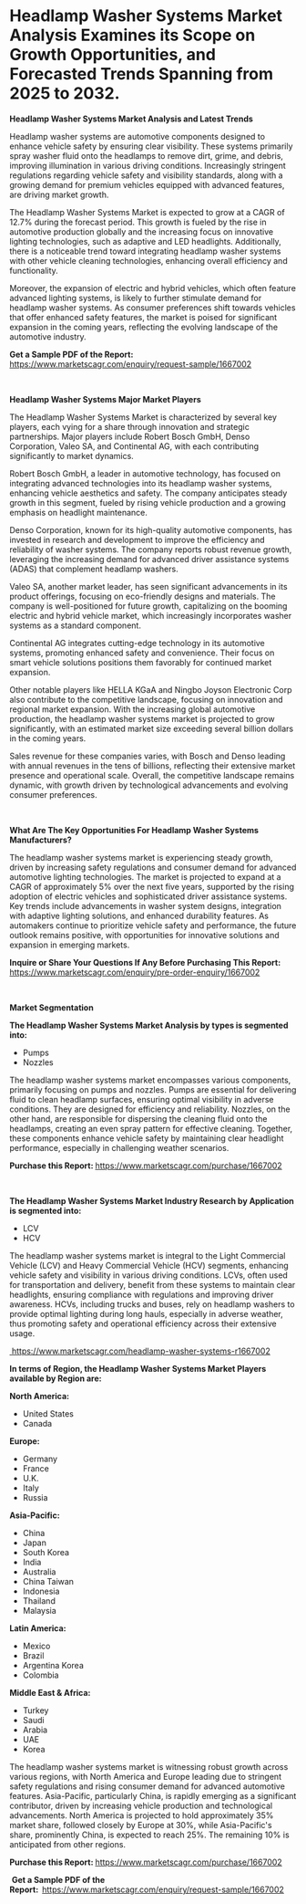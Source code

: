 <p><h1>Headlamp Washer Systems Market Analysis Examines its Scope on Growth Opportunities, and Forecasted Trends Spanning from 2025 to 2032.</h1></p><p><strong>Headlamp Washer Systems Market Analysis and Latest Trends</strong></p>
<p><p>Headlamp washer systems are automotive components designed to enhance vehicle safety by ensuring clear visibility. These systems primarily spray washer fluid onto the headlamps to remove dirt, grime, and debris, improving illumination in various driving conditions. Increasingly stringent regulations regarding vehicle safety and visibility standards, along with a growing demand for premium vehicles equipped with advanced features, are driving market growth.</p><p>The Headlamp Washer Systems Market is expected to grow at a CAGR of 12.7% during the forecast period. This growth is fueled by the rise in automotive production globally and the increasing focus on innovative lighting technologies, such as adaptive and LED headlights. Additionally, there is a noticeable trend toward integrating headlamp washer systems with other vehicle cleaning technologies, enhancing overall efficiency and functionality. </p><p>Moreover, the expansion of electric and hybrid vehicles, which often feature advanced lighting systems, is likely to further stimulate demand for headlamp washer systems. As consumer preferences shift towards vehicles that offer enhanced safety features, the market is poised for significant expansion in the coming years, reflecting the evolving landscape of the automotive industry.</p></p>
<p><strong>Get a Sample PDF of the Report:&nbsp;</strong> <a href="https://www.marketscagr.com/enquiry/request-sample/1667002?utm_campaign=3557&utm_medium=2&utm_source=Github&utm_content=ia&utm_term=18042025&utm_id=headlamp-washer-systems">https://www.marketscagr.com/enquiry/request-sample/1667002</a></p>
<p>&nbsp;</p>
<p><strong>Headlamp Washer Systems Major Market Players</strong></p>
<p><p>The Headlamp Washer Systems Market is characterized by several key players, each vying for a share through innovation and strategic partnerships. Major players include Robert Bosch GmbH, Denso Corporation, Valeo SA, and Continental AG, with each contributing significantly to market dynamics.</p><p>Robert Bosch GmbH, a leader in automotive technology, has focused on integrating advanced technologies into its headlamp washer systems, enhancing vehicle aesthetics and safety. The company anticipates steady growth in this segment, fueled by rising vehicle production and a growing emphasis on headlight maintenance.</p><p>Denso Corporation, known for its high-quality automotive components, has invested in research and development to improve the efficiency and reliability of washer systems. The company reports robust revenue growth, leveraging the increasing demand for advanced driver assistance systems (ADAS) that complement headlamp washers.</p><p>Valeo SA, another market leader, has seen significant advancements in its product offerings, focusing on eco-friendly designs and materials. The company is well-positioned for future growth, capitalizing on the booming electric and hybrid vehicle market, which increasingly incorporates washer systems as a standard component.</p><p>Continental AG integrates cutting-edge technology in its automotive systems, promoting enhanced safety and convenience. Their focus on smart vehicle solutions positions them favorably for continued market expansion.</p><p>Other notable players like HELLA KGaA and Ningbo Joyson Electronic Corp also contribute to the competitive landscape, focusing on innovation and regional market expansion. With the increasing global automotive production, the headlamp washer systems market is projected to grow significantly, with an estimated market size exceeding several billion dollars in the coming years.</p><p>Sales revenue for these companies varies, with Bosch and Denso leading with annual revenues in the tens of billions, reflecting their extensive market presence and operational scale. Overall, the competitive landscape remains dynamic, with growth driven by technological advancements and evolving consumer preferences.</p></p>
<p>&nbsp;</p>
<p><strong>What Are The Key Opportunities For Headlamp Washer Systems Manufacturers?</strong></p>
<p><p>The headlamp washer systems market is experiencing steady growth, driven by increasing safety regulations and consumer demand for advanced automotive lighting technologies. The market is projected to expand at a CAGR of approximately 5% over the next five years, supported by the rising adoption of electric vehicles and sophisticated driver assistance systems. Key trends include advancements in washer system designs, integration with adaptive lighting solutions, and enhanced durability features. As automakers continue to prioritize vehicle safety and performance, the future outlook remains positive, with opportunities for innovative solutions and expansion in emerging markets.</p></p>
<p><strong>Inquire or Share Your Questions If Any Before Purchasing This Report:</strong> <a href="https://www.marketscagr.com/enquiry/pre-order-enquiry/1667002?utm_campaign=3557&utm_medium=2&utm_source=Github&utm_content=ia&utm_term=18042025&utm_id=headlamp-washer-systems">https://www.marketscagr.com/enquiry/pre-order-enquiry/1667002</a></p>
<p>&nbsp;</p>
<p><strong>Market Segmentation</strong></p>
<p><strong>The Headlamp Washer Systems Market Analysis by types is segmented into:</strong></p>
<p><ul><li>Pumps</li><li>Nozzles</li></ul></p>
<p><p>The headlamp washer systems market encompasses various components, primarily focusing on pumps and nozzles. Pumps are essential for delivering fluid to clean headlamp surfaces, ensuring optimal visibility in adverse conditions. They are designed for efficiency and reliability. Nozzles, on the other hand, are responsible for dispersing the cleaning fluid onto the headlamps, creating an even spray pattern for effective cleaning. Together, these components enhance vehicle safety by maintaining clear headlight performance, especially in challenging weather scenarios.</p></p>
<p><strong>Purchase this Report:&nbsp;</strong><a href="https://www.marketscagr.com/purchase/1667002?utm_campaign=3557&utm_medium=2&utm_source=Github&utm_content=ia&utm_term=18042025&utm_id=headlamp-washer-systems">https://www.marketscagr.com/purchase/1667002</a></p>
<p>&nbsp;</p>
<p><strong>The Headlamp Washer Systems Market Industry Research by Application is segmented into:</strong></p>
<p><ul><li>LCV</li><li>HCV</li></ul></p>
<p><p>The headlamp washer systems market is integral to the Light Commercial Vehicle (LCV) and Heavy Commercial Vehicle (HCV) segments, enhancing vehicle safety and visibility in various driving conditions. LCVs, often used for transportation and delivery, benefit from these systems to maintain clear headlights, ensuring compliance with regulations and improving driver awareness. HCVs, including trucks and buses, rely on headlamp washers to provide optimal lighting during long hauls, especially in adverse weather, thus promoting safety and operational efficiency across their extensive usage.</p></p>
<p><a href="https://www.marketscagr.com/headlamp-washer-systems-r1667002?utm_campaign=3557&utm_medium=2&utm_source=Github&utm_content=ia&utm_term=18042025&utm_id=headlamp-washer-systems">&nbsp;https://www.marketscagr.com/headlamp-washer-systems-r1667002</a></p>
<p><strong>In terms of Region, the Headlamp Washer Systems Market Players available by Region are:</strong></p>
<p>
    <p> <strong> North America: </strong>
        <ul>
            <li>United States</li>
            <li>Canada</li>
        </ul>
        </p> 
    <p> <strong> Europe: </strong>
        <ul>
            <li>Germany</li>
            <li>France</li>
            <li>U.K.</li>
            <li>Italy</li>
            <li>Russia</li>
        </ul>
        </p> 
    <p> <strong> Asia-Pacific: </strong>
        <ul>
            <li>China</li>
            <li>Japan</li>
            <li>South Korea</li>
            <li>India</li>
            <li>Australia</li>
            <li>China Taiwan</li>
            <li>Indonesia</li>
            <li>Thailand</li>
            <li>Malaysia</li>
        </ul>
        </p> 
    <p> <strong> Latin America: </strong>
        <ul>
            <li>Mexico</li>
            <li>Brazil</li>
            <li>Argentina Korea</li>
            <li>Colombia</li>
        </ul>
        </p> 
    <p> <strong> Middle East & Africa: </strong>
        <ul>
            <li>Turkey</li>
            <li>Saudi</li>
            <li>Arabia</li>
            <li>UAE</li>
            <li>Korea</li>
        </ul>
    </p>
    </p>
<p><p>The headlamp washer systems market is witnessing robust growth across various regions, with North America and Europe leading due to stringent safety regulations and rising consumer demand for advanced automotive features. Asia-Pacific, particularly China, is rapidly emerging as a significant contributor, driven by increasing vehicle production and technological advancements. North America is projected to hold approximately 35% market share, followed closely by Europe at 30%, while Asia-Pacific's share, prominently China, is expected to reach 25%. The remaining 10% is anticipated from other regions.</p></p>
<p><strong>Purchase this Report: </strong><a href="https://www.marketscagr.com/purchase/1667002?utm_campaign=3557&utm_medium=2&utm_source=Github&utm_content=ia&utm_term=18042025&utm_id=headlamp-washer-systems">https://www.marketscagr.com/purchase/1667002</a></p>
<p>&nbsp;<strong>Get a Sample PDF of the Report:&nbsp;&nbsp;</strong><a href="https://www.marketscagr.com/enquiry/request-sample/1667002?utm_campaign=3557&utm_medium=2&utm_source=Github&utm_content=ia&utm_term=18042025&utm_id=headlamp-washer-systems">https://www.marketscagr.com/enquiry/request-sample/1667002</a></p>
<p><strong></strong></p>
<p><p></p><p></p><p></p></p>